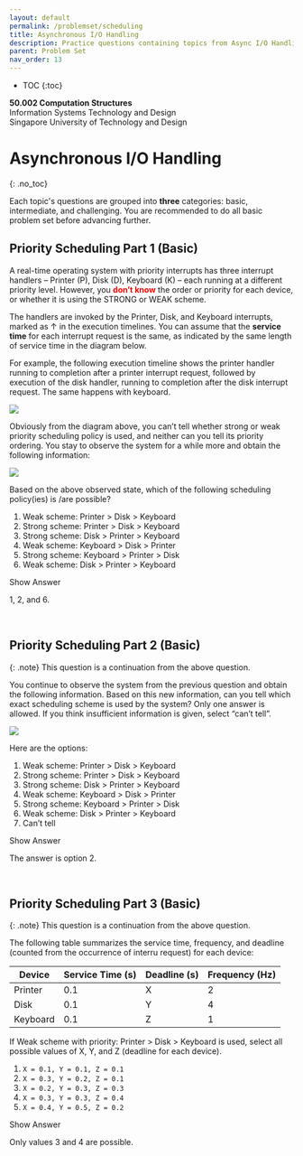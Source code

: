 ```yaml
---
layout: default
permalink: /problemset/scheduling
title: Asynchronous I/O Handling
description: Practice questions containing topics from Async I/O Handling
parent: Problem Set
nav_order: 13
---
```


* TOC
{:toc}

**50.002 Computation Structures**
<br>
Information Systems Technology and Design
<br>
Singapore University of Technology and Design

# Asynchronous I/O Handling 
{: .no_toc}

Each topic's questions are grouped into **three** categories: basic, intermediate, and challenging. You are recommended to do all basic problem set before advancing further. 

## Priority Scheduling Part 1 (Basic)

A real-time operating system with priority interrupts has three interrupt handlers – Printer (P), Disk (D), Keyboard (K) – each running at a different priority level. However, you <span style="color:red; font-weight: bold;">don’t know</span> the order or priority for each device, or whether it is using the STRONG or WEAK scheme.

The handlers are invoked by the Printer, Disk, and Keyboard interrupts, marked as ↑ in the execution timelines. You can assume that the **service time** for each interrupt request is the same, as indicated by the same length of service time in the diagram below.

For example, the following execution timeline shows the printer handler running to completion after a printer interrupt request, followed by execution of the disk handler, running to completion after the disk interrupt request. The same happens with keyboard.

<img src="{{ site.baseurl }}//assets/images/o_scheduling/2023-04-03-13-56-34.png"  class="center_seventy"/>

Obviously from the diagram above, you can’t tell whether strong or weak priority scheduling policy is used, and neither can you tell its priority ordering. You stay to observe the system for a while more and obtain the following information:

<img src="{{ site.baseurl }}//assets/images/o_scheduling/2023-04-03-13-56-48.png"  class="center_seventy"/>

Based on the above observed state, which of the following scheduling policy(ies) is /are possible?
1. Weak scheme: Printer > Disk > Keyboard
2. Strong scheme: Printer > Disk > Keyboard
3. Strong scheme: Disk > Printer > Keyboard
4. Weak scheme: Keyboard > Disk > Printer
5. Strong scheme: Keyboard > Printer > Disk
6. Weak scheme: Disk > Printer > Keyboard


<div cursor="pointer" class="collapsible">Show Answer</div><div class="content_answer"><p>
1, 2, and 6.
</p></div><br>


## Priority Scheduling Part 2 (Basic)

{: .note}
This question is a continuation from the above question.

You continue to observe the system from the previous question and obtain the following information.
Based on this new information, can you tell which exact scheduling scheme is used by the system? Only one answer is allowed. If you think insufficient information is given, select “can’t tell”.

<img src="{{ site.baseurl }}//assets/images/o_scheduling/2023-04-03-13-58-32.png"  class="center_seventy"/>

Here are the options:
1. Weak scheme: Printer > Disk > Keyboard
2. Strong scheme: Printer > Disk > Keyboard
3. Strong scheme: Disk > Printer > Keyboard
4. Weak scheme: Keyboard > Disk > Printer
5. Strong scheme: Keyboard > Printer > Disk
6. Weak scheme: Disk > Printer > Keyboard
7. Can’t tell

<div cursor="pointer" class="collapsible">Show Answer</div><div class="content_answer"><p>
The answer is option 2.
</p></div><br>

## Priority Scheduling Part 3 (Basic)

{: .note}
This question is a continuation from the above question.

The following table summarizes the service time, frequency, and deadline (counted from the occurrence of interru request) for each device:


Device | Service Time (s) | Deadline (s) | Frequency (Hz)
---------|----------|---------|---------
Printer | 0.1 | X | 2 
Disk | 0.1 | Y | 4
Keyboard | 0.1 | Z | 1 

If Weak scheme with priority: Printer > Disk > Keyboard is used, select all possible values of X, Y, and Z (deadline for each device). 
1. `X = 0.1, Y = 0.1, Z = 0.1`
2. `X = 0.3, Y = 0.2, Z = 0.1`
3. `X = 0.2, Y = 0.3, Z = 0.3`
4. `X = 0.3, Y = 0.3, Z = 0.4`
5. `X = 0.4, Y = 0.5, Z = 0.2`

<div cursor="pointer" class="collapsible">Show Answer</div><div class="content_answer"><p>
Only values 3 and 4 are possible.
</p></div><br>
